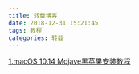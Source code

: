 ```yaml
---
title: 转载博客
date: 2018-12-31 15:21:45
tags: 教程
categories: 转载
---
```


[1.macOS 10.14 Mojave黑苹果安装教程](https://zhuanlan.zhihu.com/p/44858698 "黑苹果安装教程")

